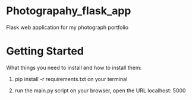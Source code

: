 # Photograpahy_flask_app
Flask web application for my photograph portfolio 

# Getting Started

What things you need to install and how to install them:

1. pip install -r requirements.txt on your terminal 

2. run the main.py script
on your browser, open the URL localhost: 5000 



